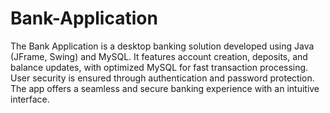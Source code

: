 # Bank-Application
The Bank Application is a desktop banking solution developed using Java (JFrame, Swing) and MySQL.
It features account creation, deposits, and balance updates, with optimized MySQL for fast transaction processing. User security is ensured through authentication and password protection. The app offers a seamless and secure banking experience with an intuitive interface.
